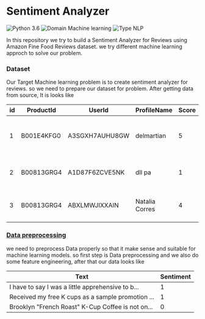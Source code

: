 # Sentiment Analyzer
![Python 3.6](https://img.shields.io/badge/Python-3.6-brightgreen.svg)     ![Domain Machine learning](https://img.shields.io/badge/Domain-Machine--Learning-orange.svg) ![Type NLP](https://img.shields.io/badge/Type-NLP-blue.svg)


In this repository we try to build a Sentiment Analyzer for Reviews using Amazon Fine Food Reviews dataset. we try different machine learning approch to solve our problem.
### Dataset
Our Target Machine learning problem is to create sentiment analyzer for reviews. so we need to prepare our dataset for problem. After getting data from source, It is looks like 


| id | ProductId | UserId | ProfileName | Score | HelpfulnessNumerator | HelpfulnessDenominator | Time | Summary | Text |
|----|------------|----------------|---------------------------------|-------|----------------------|------------------------|------------|-----------------------|-------------------------------------------|
|  1 | B001E4KFG0 | A3SGXH7AUHU8GW | delmartian | 5 | 1 | 1 | 1303862400 | Good Quality Dog Food | I have bought several of the Vitality... |
| 2 | B00813GRG4 | A1D87F6ZCVE5NK | dll pa | 1 | 0 | 0 | 1346976000 | Not as Advertised | Product arrived labeled as Jumbo... |
| 3 | B00813GRG4 | ABXLMWJIXXAIN | Natalia Corres | 4 | 1 | 1 | 1219017600 | "Delight" says it all | This is a confection that has been... |


### [Data preprocessing]()
we need to preprocess Data properly so that it make sense and suitable for machine learning models. so first step is Data preprocessing and we also do some feature engineering, after that our data looks like

| Text | Sentiment |
|---------------------------------------------------|-----------|
| I have to say I was a little apprehensive to b... | 1 |
| Received my free K cups as a sample promotion ... | 1 |
| Brooklyn "French Roast" K-Cup Coffee is not on... | 0 |
